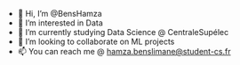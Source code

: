 - 👋 Hi, I’m @BensHamza
- 👀 I’m interested in Data
- 🌱 I’m currently studying Data Science @ CentraleSupélec 
- 💞️ I’m looking to collaborate on ML projects
- 📫 You can reach me @ hamza.benslimane@student-cs.fr

<!---
BensHamza/BensHamza is a ✨ special ✨ repository because its `README.md` (this file) appears on your GitHub profile.
You can click the Preview link to take a look at your changes.
--->
